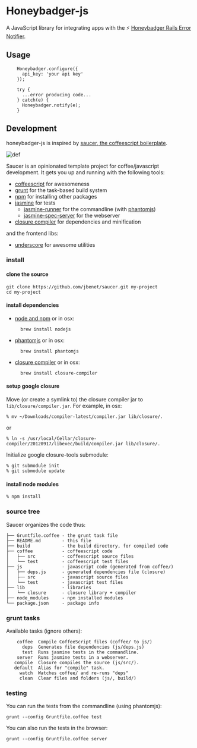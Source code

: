# Honeybadger-js

A JavaScript library for integrating apps with the :zap: [Honeybadger Rails Error Notifier](http://honeybadger.io).

## Usage

        Honeybadger.configure({
          api_key: 'your api key'
        });

        try {
          ...error producing code...
        } catch(e) {
          Honeybadger.notify(e);
        }

## Development

honeybadger-js is inspired by [saucer, the coffeescript boilerplate](https://github.com/jbenet/saucer).

![def](http://static.benet.ai/skitch/saucer-20121208-004907.png)

Saucer is an opinionated template project for coffee/javascript development.
It gets you up and running with the following tools:

* [coffeescript](http://coffeescript.org/) for awesomeness
* [grunt](http://gruntjs.com/) for the task-based build system
* [npm](http://npmjs.org/) for installing other packages
* [jasmine](http://pivotal.github.com/jasmine/) for tests
  * [jasmine-runner](https://github.com/jasmine-contrib/grunt-jasmine-runner)
    for the commandline (with [phantomjs](http://phantomjs.org/))
  * [jasmine-spec-server](https://github.com/jbenet/grunt-jasmine-spec-server)
    for the webserver
* [closure compiler](https://developers.google.com/closure/) for dependencies
    and minification

and the frontend libs:

* [underscore](http://underscorejs.org) for awesome utilities

### install

#### clone the source

    git clone https://github.com/jbenet/saucer.git my-project
    cd my-project

#### install dependencies

* [node and npm](http://nodejs.org/download/)
    or in osx:

        brew install nodejs

* [phantomjs](http://phantomjs.org/)
    or in osx:

        brew install phantomjs

* [closure compiler](http://code.google.com/p/closure-compiler/downloads/list)
    or in osx:

        brew install closure-compiler

#### setup google closure

Move (or create a symlink to) the closure compiler jar to
`lib/closure/compiler.jar`. For example, in osx:

    % mv ~/Downloads/compiler-latest/compiler.jar lib/closure/.

or

    % ln -s /usr/local/Cellar/closure-compiler/20120917/libexec/build/compiler.jar lib/closure/.

Initialize google closure-tools submodule:

    % git submodule init
    % git submodule update

#### install node modules

    % npm install

### source tree

Saucer organizes the code thus:

    ├── Gruntfile.coffee - the grunt task file
    ├── README.md        - this file
    ├── build            - the build directory, for compiled code
    ├── coffee           - coffeescript code
    │   ├── src          - coffeescript source files
    │   └── test         - coffeescript test files
    ├── js               - javascript code (generated from coffee/)
    │   ├── deps.js      - generated dependencies file (closure)
    │   ├── src          - javascript source files
    │   └── test         - javascript test files
    ├── lib              - libraries
    │   └── closure      - closure library + compiler
    ├── node_modules     - npm installed modules
    └── package.json     - package info

### grunt tasks

Available tasks (ignore others):

        coffee  Compile CoffeeScript files (coffee/ to js/)
          deps  Generates file dependencies (js/deps.js)
          test  Runs jasmine tests in the commandline.
        server  Runs jasmine tests in a webserver.
       compile  Closure compiles the source (js/src/).
       default  Alias for "compile" task.
         watch  Watches coffee/ and re-runs "deps"
         clean  Clear files and folders (js/, build/)

### testing

You can run the tests from the commandline (using phantomjs):

    grunt --config Gruntfile.coffee test

You can also run the tests in the browser:

    grunt --config Gruntfile.coffee server
